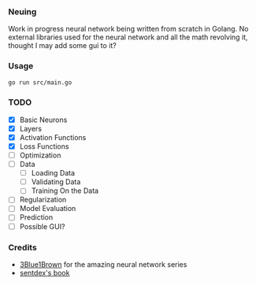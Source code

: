 ### Neuing

Work in progress neural network being written from scratch in Golang. No external libraries used for the neural network and all the math revolving it, thought I may add some gui to it?

### Usage

```bash
go run src/main.go
```

### TODO
- [x] Basic Neurons
- [x] Layers
- [x] Activation Functions
- [x] Loss Functions
- [ ] Optimization
- [ ] Data
  - [ ] Loading Data
  - [ ] Validating Data
  - [ ] Training On the Data
- [ ] Regularization
- [ ] Model Evaluation
- [ ] Prediction
- [ ] Possible GUI?

### Credits
- [3Blue1Brown](https://www.youtube.com/channel/UCYO_jab_esuFRV4b17AJtAw) for the amazing neural network series
- [sentdex's book](https://nnfs.io/)
